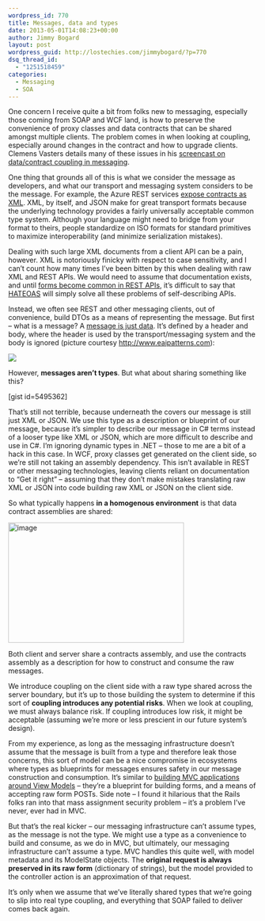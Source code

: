 ```yaml
---
wordpress_id: 770
title: Messages, data and types
date: 2013-05-01T14:08:23+00:00
author: Jimmy Bogard
layout: post
wordpress_guid: http://lostechies.com/jimmybogard/?p=770
dsq_thread_id:
  - "1251518459"
categories:
  - Messaging
  - SOA
---
```

One concern I receive quite a bit from folks new to messaging, especially those coming from SOAP and WCF land, is how to preserve the convenience of proxy classes and data contracts that can be shared amongst multiple clients. The problem comes in when looking at coupling, especially around changes in the contract and how to upgrade clients. Clemens Vasters details many of these issues in his [screencast on data/contract coupling in messaging](http://channel9.msdn.com/Blogs/Subscribe/DataContract-Coupling-in-Messaging).

One thing that grounds all of this is what we consider the message as developers, and what our transport and messaging system considers to be the message. For example, the Azure REST services [expose contracts as XML](http://msdn.microsoft.com/en-us/library/windowsazure/jj157186.aspx). XML, by itself, and JSON make for great transport formats because the underlying technology provides a fairly universally acceptable common type system. Although your language might need to bridge from your format to theirs, people standardize on ISO formats for standard primitives to maximize interoperability (and minimize serialization mistakes).

Dealing with such large XML documents from a client API can be a pain, however. XML is notoriously finicky with respect to case sensitivity, and I can’t count how many times I’ve been bitten by this when dealing with raw XML and REST APIs. We would need to assume that documentation exists, and until [forms become common in REST APIs](https://gist.github.com/mikekelly/3808215), it’s difficult to say that [HATEOAS](http://en.wikipedia.org/wiki/HATEOAS) will simply solve all these problems of self-describing APIs.

Instead, we often see REST and other messaging clients, out of convenience, build DTOs as a means of representing the message. But first – what is a message? A [message is just data](http://www.eaipatterns.com/Message.html). It’s defined by a header and body, where the header is used by the transport/messaging system and the body is ignored (picture courtesy <http://www.eaipatterns.com>):

![](http://www.eaipatterns.com/img/MessageSolution.gif)

However, **messages aren’t types**. But what about sharing something like this?

[gist id=5495362]

That’s still not terrible, because underneath the covers our message is still just XML or JSON. We use this type as a description or blueprint of our message, because it’s simpler to describe our message in C# terms instead of a looser type like XML or JSON, which are more difficult to describe and use in C#. I’m ignoring dynamic types in .NET – those to me are a bit of a hack in this case. In WCF, proxy classes get generated on the client side, so we’re still not taking an assembly dependency. This isn’t available in REST or other messaging technologies, leaving clients reliant on documentation to “Get it right” – assuming that they don’t make mistakes translating raw XML or JSON into code building raw XML or JSON on the client side.

So what typically happens **in a homogenous environment** is that data contract assemblies are shared:

[<img title="image" style="border-top: 0px; border-right: 0px; background-image: none; border-bottom: 0px; padding-top: 0px; padding-left: 0px; border-left: 0px; display: inline; padding-right: 0px" border="0" alt="image" src="http://lostechies.com/jimmybogard/files/2013/05/image_thumb.png" width="355" height="243" />](http://lostechies.com/jimmybogard/files/2013/05/image.png)

Both client and server share a contracts assembly, and use the contracts assembly as a description for how to construct and consume the raw messages.

We introduce coupling on the client side with a raw type shared across the server boundary, but it’s up to those building the system to determine if this sort of **coupling introduces any potential risks**. When we look at coupling, we must always balance risk. If coupling introduces low risk, it might be acceptable (assuming we’re more or less prescient in our future system’s design).

From my experience, as long as the messaging infrastructure doesn’t assume that the message is built from a type and therefore leak those concerns, this sort of model can be a nice compromise in ecosystems where types as blueprints for messages ensures safety in our message construction and consumption. It’s similar to [building MVC applications around View Models](http://lostechies.com/jimmybogard/2009/06/30/how-we-do-mvc-view-models/) – they’re a blueprint for building forms, and a means of accepting raw form POSTs. Side note – I found it hilarious that the Rails folks ran into that mass assignment security problem – it’s a problem I’ve never, ever had in MVC.

But that’s the real kicker – our messaging infrastructure can’t assume types, as the message is not the type. We might use a type as a convenience to build and consume, as we do in MVC, but ultimately, our messaging infrastructure can’t assume a type. MVC handles this quite well, with model metadata and its ModelState objects. The **original request is always preserved in its raw form** (dictionary of strings), but the model provided to the controller action is an approximation of that request.

It’s only when we assume that we’ve literally shared types that we’re going to slip into real type coupling, and everything that SOAP failed to deliver comes back again.
